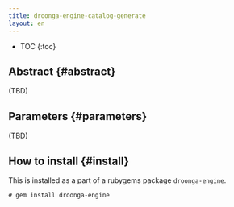 ```yaml
---
title: droonga-engine-catalog-generate
layout: en
---
```


* TOC
{:toc}

## Abstract {#abstract}

(TBD)

## Parameters {#parameters}

(TBD)

## How to install {#install}

This is installed as a part of a rubygems package `droonga-engine`.

~~~
# gem install droonga-engine
~~~

